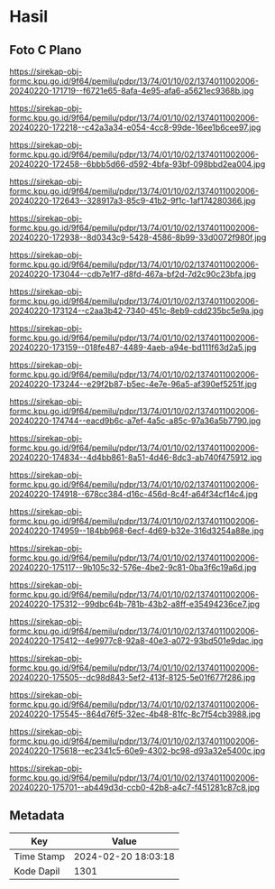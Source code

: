 # Hasil

## Foto C Plano

https://sirekap-obj-formc.kpu.go.id/9f64/pemilu/pdpr/13/74/01/10/02/1374011002006-20240220-171719--f6721e65-8afa-4e95-afa6-a5621ec9368b.jpg

https://sirekap-obj-formc.kpu.go.id/9f64/pemilu/pdpr/13/74/01/10/02/1374011002006-20240220-172218--c42a3a34-e054-4cc8-99de-16ee1b6cee97.jpg

https://sirekap-obj-formc.kpu.go.id/9f64/pemilu/pdpr/13/74/01/10/02/1374011002006-20240220-172458--6bbb5d66-d592-4bfa-93bf-098bbd2ea004.jpg

https://sirekap-obj-formc.kpu.go.id/9f64/pemilu/pdpr/13/74/01/10/02/1374011002006-20240220-172643--328917a3-85c9-41b2-9f1c-1af174280366.jpg

https://sirekap-obj-formc.kpu.go.id/9f64/pemilu/pdpr/13/74/01/10/02/1374011002006-20240220-172938--8d0343c9-5428-4586-8b99-33d0072f980f.jpg

https://sirekap-obj-formc.kpu.go.id/9f64/pemilu/pdpr/13/74/01/10/02/1374011002006-20240220-173044--cdb7e1f7-d8fd-467a-bf2d-7d2c90c23bfa.jpg

https://sirekap-obj-formc.kpu.go.id/9f64/pemilu/pdpr/13/74/01/10/02/1374011002006-20240220-173124--c2aa3b42-7340-451c-8eb9-cdd235bc5e9a.jpg

https://sirekap-obj-formc.kpu.go.id/9f64/pemilu/pdpr/13/74/01/10/02/1374011002006-20240220-173159--018fe487-4489-4aeb-a94e-bd111f63d2a5.jpg

https://sirekap-obj-formc.kpu.go.id/9f64/pemilu/pdpr/13/74/01/10/02/1374011002006-20240220-173244--e29f2b87-b5ec-4e7e-96a5-af390ef5251f.jpg

https://sirekap-obj-formc.kpu.go.id/9f64/pemilu/pdpr/13/74/01/10/02/1374011002006-20240220-174744--eacd9b6c-a7ef-4a5c-a85c-97a36a5b7790.jpg

https://sirekap-obj-formc.kpu.go.id/9f64/pemilu/pdpr/13/74/01/10/02/1374011002006-20240220-174834--4d4bb861-8a51-4d46-8dc3-ab740f475912.jpg

https://sirekap-obj-formc.kpu.go.id/9f64/pemilu/pdpr/13/74/01/10/02/1374011002006-20240220-174918--678cc384-d16c-456d-8c4f-a64f34cf14c4.jpg

https://sirekap-obj-formc.kpu.go.id/9f64/pemilu/pdpr/13/74/01/10/02/1374011002006-20240220-174959--184bb968-6ecf-4d69-b32e-316d3254a88e.jpg

https://sirekap-obj-formc.kpu.go.id/9f64/pemilu/pdpr/13/74/01/10/02/1374011002006-20240220-175117--9b105c32-576e-4be2-9c81-0ba3f6c19a6d.jpg

https://sirekap-obj-formc.kpu.go.id/9f64/pemilu/pdpr/13/74/01/10/02/1374011002006-20240220-175312--99dbc64b-781b-43b2-a8ff-e35494236ce7.jpg

https://sirekap-obj-formc.kpu.go.id/9f64/pemilu/pdpr/13/74/01/10/02/1374011002006-20240220-175412--4e9977c8-92a8-40e3-a072-93bd501e9dac.jpg

https://sirekap-obj-formc.kpu.go.id/9f64/pemilu/pdpr/13/74/01/10/02/1374011002006-20240220-175505--dc98d843-5ef2-413f-8125-5e01f677f286.jpg

https://sirekap-obj-formc.kpu.go.id/9f64/pemilu/pdpr/13/74/01/10/02/1374011002006-20240220-175545--864d76f5-32ec-4b48-81fc-8c7f54cb3988.jpg

https://sirekap-obj-formc.kpu.go.id/9f64/pemilu/pdpr/13/74/01/10/02/1374011002006-20240220-175618--ec2341c5-60e9-4302-bc98-d93a32e5400c.jpg

https://sirekap-obj-formc.kpu.go.id/9f64/pemilu/pdpr/13/74/01/10/02/1374011002006-20240220-175701--ab449d3d-ccb0-42b8-a4c7-f451281c87c8.jpg


## Metadata

| Key        | Value               |
| ---------- | ------------------- |
| Time Stamp | 2024-02-20 18:03:18 |
| Kode Dapil | 1301                |



